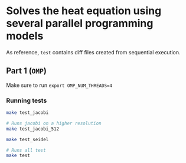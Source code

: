 # Solves the heat equation using several parallel programming models
As reference, `test` contains diff files created from sequential execution.
## Part 1 (`OMP`)
Make sure to run 
	`export OMP_NUM_THREADS=4`
### Running tests
```bash 
make test_jacobi
```
```bash 
# Runs jacobi on a higher resolution 
make test_jacobi_512
```
```bash 
make test_seidel
```
```bash 
# Runs all test
make test
```

